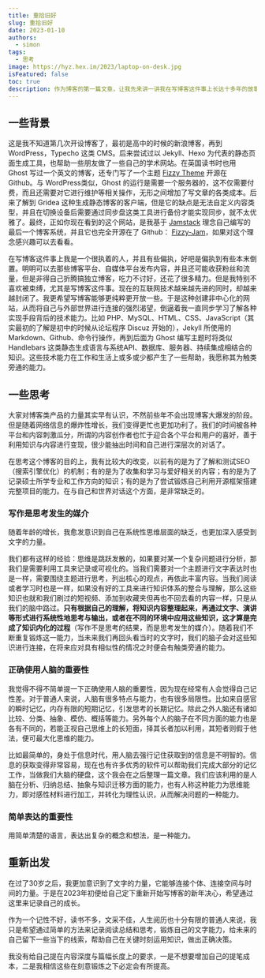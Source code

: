 ```yaml
---
title: 重拾旧好
slug: 重拾旧好
date: 2023-01-10
authors:
  - simon
tags:
  - 思考
image: https://hyz.hex.im/2023/laptop-on-desk.jpg
isFeatured: false
toc: true
description: 作为博客的第一篇文章，让我先来讲一讲我在写博客这件事上长达十多年的故事。
---
```


## 一些背景

这是我不知道第几次开设博客了，最初是高中的时候的新浪博客，再到 WordPress，Typecho 这类 CMS。后来尝试过以 Jekyll、Hexo 为代表的静态页面生成工具，也帮助一些朋友做了一些自己的学术网站。在英国读书时也用 Ghost 写过一个英文的博客，还专门写了一个主题 [Fizzy Theme](https://github.com/huangyuzhang/Fizzy-Theme) 开源在 Github。与 WordPress类似，Ghost 的运行是需要一个服务器的，这不仅需要付费，而且还需要对它进行维护等相关操作，无形之间增加了写文章的各类成本。后来了解到 Gridea 这种生成静态博客的客户端，但是它的缺点是无法自定义内容类型，并且在切换设备后需要通过同步盘这类工具进行备份才能实现同步，就不太优雅了。最终，正如你现在看到的这个网站，是我基于 [Jamstack](https://jamstack.org/) 理念自己编写的最后一个博客系统，并且它也完全开源在了 Github： [Fizzy-Jam](http://github.com/huangyuzhang/Fizzy-Jam)，如果对这个理念感兴趣可以去看看。

在写博客这件事上我是一个很执着的人，并且有些偏执，好吧是偏执到有些本末倒置。明明可以去那些博客平台、自媒体平台发布内容，并且还可能收获粉丝和流量，但是非得自己折腾搞独立博客，吃力不讨好，还花了很多精力。但是我特别不喜欢被束缚，尤其是写博客这件事。现在的互联网技术越来越先进的同时，却越来越封闭了。我更希望写博客能够更纯粹更开放一些。于是这种创建非中心化的网站，从而将自己与外部世界进行连接的强烈渴望，倒逼着我一直同步学习了解各种实现手段背后的技术能力。比如 PHP、MySQL、HTML、CSS、JavaScript（其实最初的了解是初中的时候从论坛程序 Discuz 开始的），Jekyll 所使用的 Markdown、Github、命令行操作，再到后面为 Ghost 编写主题时将类似 Handlebars 这类静态生成语言与系统API、数据库、服务器、持续集成相结合的知识。这些技术能力在工作和生活上或多或少都产生了一些帮助，我愿称其为触类旁通的能力。

## 一些思考

大家对博客类产品的力量其实早有认识，不然前些年不会出现博客大爆发的阶段。但是随着网络信息的爆炸性增长，我们变得更忙也更加功利了。我们的时间被各种平台和内容刺激瓜分，所谓的内容创作者也忙于迎合各个平台和用户的喜好，善于利用知识与内容进行变现，很少能抽出时间和自己进行深层次的对话了。

在思考这个博客的目的上，我有比较大的改变，以前有的是为了了解和测试SEO（搜索引擎优化）的机制；有的是为了收集和学习与爱好相关的内容；有的是为了记录硕士所学专业和工作方向的知识；有的是为了尝试锻炼自己利用开源框架搭建完整项目的能力。在与自己和世界对话这个方面，是非常缺乏的。

### 写作是思考发生的媒介

随着年龄的增长，我愈发意识到自己在系统性思维层面的缺乏，也更加深入感受到文字的力量。

我们都有这样的经验：思维是跳跃发散的，如果要对某一个复杂问题进行分析，那我们是需要利用工具来记录或可视化的。当我们需要对一个主题进行文字表达时也是一样，需要围绕主题进行思考，列出核心的观点，再依此丰富内容。当我们阅读或者学习时也是一样，如果没有好的工具来进行知识体系的整合与理解，那么这些知识也就和我们刷过的短视频、添加到收藏夹但再也不回去看的内容一样，只是从我们的脑中路过。**只有根据自己的理解，将知识内容整理起来，再通过文字、演讲等形式进行系统性地思考与输出，或者在不同的环境中应用这些知识，这才算是完成了知识内化的过程**（写作不是思考的结果，而是思考发生的媒介）。随着我们不断重复锻炼这一能力，当未来我们再回头看当时的文字时，我们的脑子会对这些知识进行连接，在将来应对具有相似性的情况之时便会有触类旁通的能力。

### 正确使用人脑的重要性

我觉得不得不简单提一下正确使用人脑的重要性，因为现在经常有人会觉得自己记性差。对于普通人来说，人脑有很多特点与能力，也有很多局限性。比如来自感官的瞬时记忆，内存有限的短期记忆，引发思考的长期记忆。除此之外人脑还有诸如比较、分类、抽象、模仿、概括等能力。另外每个人的脑子在不同方面的能力也是各有不同的，若能正视自己思维上的长短面，择其长者加以利用，其短者则假于他法，便可最大化思维的能力。

比如最简单的，身处于信息时代，用人脑去强行记住获取到的信息是不明智的。信息的获取变得非常容易，现在也有许多优秀的软件可以帮助我们完成大部分的记忆工作，当做我们大脑的硬盘，这个我会在之后整理一篇文章。我们应该利用的是人脑在分析、归纳总结、抽象与知识迁移方面的能力，也有人称这种能力为思维能力，即对感性材料进行加工，并转化为理性认识，从而解决问题的一种能力。

### 简单表达的重要性
用简单清楚的语言，表达出复杂的概念和想法，是一种能力。

## 重新出发

在过了30岁之后，我更加意识到了文字的力量，它能够连接个体、连接空间与时间的力量。于是在2023年初便给自己定下重新开始写博客的新年决心，希望通过这里来记录自己的成长。

作为一个记性不好，读书不多，文采不佳，人生阅历也十分有限的普通人来说，我只是希望通过简单的方法来记录阅读总结和思考，锻炼自己的文字能力，给未来的自己留下一些当下的线索，帮助自己在关键时刻运用知识，做出正确决策。

我没有给自己提在内容深度与篇幅长度上的要求，一是不想要增加自己的提笔成本，二是我相信这些在刻意锻炼之下必定会有所提高。